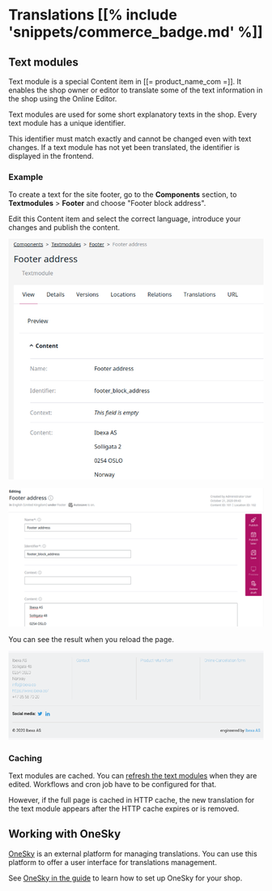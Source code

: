 # Translations [[% include 'snippets/commerce_badge.md' %]]

## Text modules

Text module is a special Content item in [[= product_name_com =]].
It enables the shop owner or editor to translate some of the text information in the shop using the Online Editor.

Text modules are used for some short explanatory texts in the shop.
Every text module has a unique identifier.

This identifier must match exactly and cannot be changed even with text changes.
If a text module has not yet been translated, the identifier is displayed in the frontend.

### Example

To create a text for the site footer, go to the **Components** section,
to **Textmodules** > **Footer** and choose "Footer block address".

Edit this Content item and select the correct language, introduce your changes and publish the content.

![](img/textmodules_1.png)

![](img/textmodules_2.png)

You can see the result when you reload the page.

![](img/textmodules_footer.png)

### Caching

Text modules are cached. You can [refresh the text modules](https://doc.ibexa.co/en/master/guide/cache/content_cache_refresh/content_cache_refresh) when they are edited.
Workflows and cron job have to be configured for that.

However, if the full page is cached in HTTP cache, the new translation for the text module appears after the HTTP cache expires or is removed.

## Working with OneSky

[OneSky](https://www.oneskyapp.com/) is an external platform for managing translations. You can use this platform to offer a user interface for translations management.

See [OneSky in the guide](https://doc.ibexa.co/en/master/guide/translations/onesky.md) to learn how to set up OneSky for your shop.
